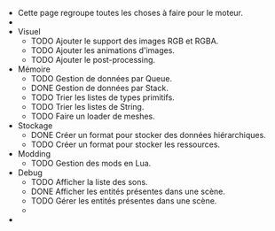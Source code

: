 - Cette page regroupe toutes les choses à faire pour le moteur.
-
- Visuel
	- TODO Ajouter le support des images RGB et RGBA.
	- TODO Ajouter les animations d'images.
	- TODO Ajouter le post-processing.
- Mémoire
	- TODO Gestion de données par Queue.
	- DONE Gestion de données par Stack.
	- TODO Trier les listes de types primitifs.
	- TODO Trier les listes de String.
	- TODO Faire un loader de meshes.
- Stockage
	- DONE Créer un format pour stocker des données hiérarchiques.
	- TODO Créer un format pour stocker les ressources.
- Modding
	- TODO Gestion des mods en Lua.
- Debug
	- TODO Afficher la liste des sons.
	- DONE Afficher les entités présentes dans une scène.
	- TODO Gérer les entités présentes dans une scène.
	-
-